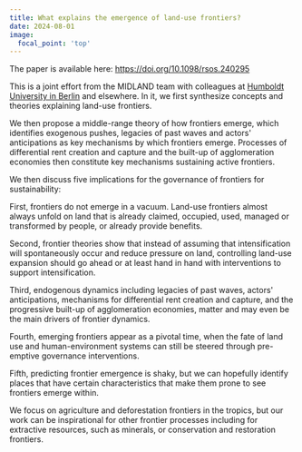 ```yaml
---
title: What explains the emergence of land-use frontiers?
date: 2024-08-01
image:
  focal_point: 'top'
---
```


<!--more-->

The paper is available here: https://doi.org/10.1098/rsos.240295 

This is a joint effort from the MIDLAND team with colleagues at [Humboldt University in Berlin](https://pages.cms.hu-berlin.de/biogeo/website/) and elsewhere. 
In it, we first synthesize concepts and theories explaining land-use frontiers.

We then propose a middle-range theory of how frontiers emerge, which identifies exogenous pushes, legacies of past waves and actors' anticipations as key mechanisms by which frontiers emerge. Processes of differential rent creation and capture and the built-up of agglomeration economies then constitute key mechanisms sustaining active frontiers.

We then discuss five implications for the governance of frontiers for sustainability:

First, frontiers do not emerge in a vacuum. Land-use frontiers almost always unfold on land that is already claimed, occupied, used, managed or transformed by people, or already provide benefits.

Second, frontier theories show that instead of assuming that intensification will spontaneously occur and reduce pressure on land, controlling land-use expansion should go ahead or at least hand in hand with interventions to support intensification.

Third, endogenous dynamics including legacies of past waves, actors' anticipations, mechanisms for differential rent creation and capture, and the progressive built-up of agglomeration economies, matter and may even be the main drivers of frontier dynamics.

Fourth, emerging frontiers appear as a pivotal time, when the fate of land use and human-environment systems can still be steered through pre-emptive governance interventions.

Fifth, predicting frontier emergence is shaky, but we can hopefully identify places that have certain characteristics that make them prone to see frontiers emerge within.

We focus on agriculture and deforestation frontiers in the tropics, but our work can be inspirational for other frontier processes including for extractive resources, such as minerals, or conservation and restoration frontiers.